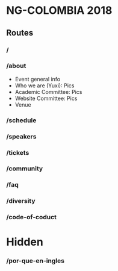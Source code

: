 # NG-COLOMBIA 2018

## Routes

### /

### /about

- Event general info
- Who we are (Yuxi): Pics
- Academic Committee: Pics
- Website Committee:  Pics
- Venue

### /schedule

### /speakers

### /tickets

### /community

### /faq

### /diversity

### /code-of-coduct

# Hidden

### /por-que-en-ingles


